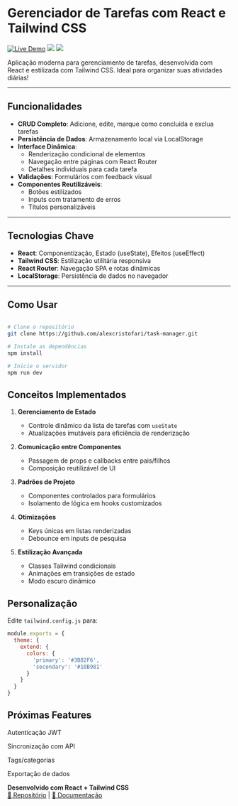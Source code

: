 # Gerenciador de Tarefas com React e Tailwind CSS 

[![Live Demo](https://img.shields.io/badge/Demo-▶️-2ea44f?style=for-the-badge)](https://seu-deploy.com)
![](https://img.shields.io/badge/React-61DAFB?style=for-the-badge&logo=react&logoColor=black)
![](https://img.shields.io/badge/Tailwind_CSS-38B2AC?style=for-the-badge&logo=tailwind-css)

Aplicação moderna para gerenciamento de tarefas, desenvolvida com React e estilizada com Tailwind CSS. Ideal para organizar suas atividades diárias!

---

## Funcionalidades 
- **CRUD Completo**: Adicione, edite, marque como concluída e exclua tarefas
- **Persistência de Dados**: Armazenamento local via LocalStorage
- **Interface Dinâmica**: 
  - Renderização condicional de elementos
  - Navegação entre páginas com React Router
  - Detalhes individuais para cada tarefa
- **Validações**: Formulários com feedback visual
- **Componentes Reutilizáveis**: 
  - Botões estilizados
  - Inputs com tratamento de erros
  - Títulos personalizáveis

---

## Tecnologias Chave 
- **React**: Componentização, Estado (useState), Efeitos (useEffect)
- **Tailwind CSS**: Estilização utilitária responsiva
- **React Router**: Navegação SPA e rotas dinâmicas
- **LocalStorage**: Persistência de dados no navegador

---

## Como Usar 
```bash

# Clone o repositório
git clone https://github.com/alexcristofari/task-manager.git

# Instale as dependências
npm install

# Inicie o servidor
npm run dev

 ```

## Conceitos Implementados 
1. **Gerenciamento de Estado**  
   - Controle dinâmico da lista de tarefas com `useState`  
   - Atualizações imutáveis para eficiência de renderização  

2. **Comunicação entre Componentes**  
   - Passagem de props e callbacks entre pais/filhos  
   - Composição reutilizável de UI  

3. **Padrões de Projeto**  
   - Componentes controlados para formulários  
   - Isolamento de lógica em hooks customizados  

4. **Otimizações**  
   - Keys únicas em listas renderizadas  
   - Debounce em inputs de pesquisa  

5. **Estilização Avançada**  
   - Classes Tailwind condicionais  
   - Animações em transições de estado  
   - Modo escuro dinâmico  

## Personalização  
Edite `tailwind.config.js` para:  
```javascript
module.exports = {
  theme: {
    extend: {
      colors: {
        'primary': '#3B82F6',
        'secondary': '#10B981'
      }
    }
  }
}

 ```
## Próximas Features 
Autenticação JWT

Sincronização com API

Tags/categorias

Exportação de dados

**Desenvolvido com React + Tailwind CSS**  
[🔗 Repositório](https://github.com/seu-usuario) | [📂 Documentação](#)
